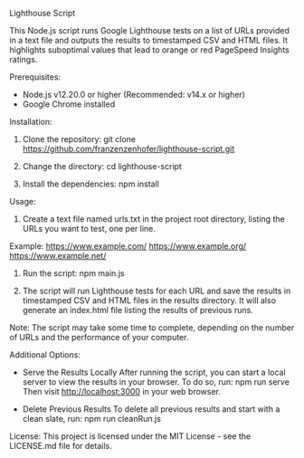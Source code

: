 Lighthouse Script

This Node.js script runs Google Lighthouse tests on a list of URLs provided in a text file and outputs the results to timestamped CSV and HTML files. It highlights suboptimal values that lead to orange or red PageSpeed Insights ratings.

Prerequisites:

-   Node.js v12.20.0 or higher (Recommended: v14.x or higher)
-   Google Chrome installed

Installation:

1.  Clone the repository: git clone <https://github.com/franzenzenhofer/lighthouse-script.git>

2.  Change the directory: cd lighthouse-script

3.  Install the dependencies: npm install

Usage:

1.  Create a text file named urls.txt in the project root directory, listing the URLs you want to test, one per line.

Example: <https://www.example.com/> <https://www.example.org/> <https://www.example.net/>

1.  Run the script: npm main.js

2.  The script will run Lighthouse tests for each URL and save the results in timestamped CSV and HTML files in the results directory. It will also generate an index.html file listing the results of previous runs.

Note: The script may take some time to complete, depending on the number of URLs and the performance of your computer.

Additional Options:

-   Serve the Results Locally After running the script, you can start a local server to view the results in your browser. To do so, run: npm run serve Then visit [http://localhost:3000](http://localhost:3000/) in your web browser.

-   Delete Previous Results To delete all previous results and start with a clean slate, run: npm run cleanRun.js

License: This project is licensed under the MIT License - see the LICENSE.md file for details.